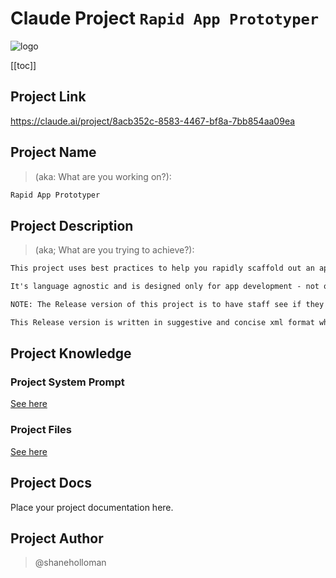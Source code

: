 # Claude Project `Rapid App Prototyper`

![logo](claude.svg)

[[toc]]

## Project Link

<https://claude.ai/project/8acb352c-8583-4467-bf8a-7bb854aa09ea>

## Project Name

>(aka: What are you working on?):

```txt
Rapid App Prototyper
```

## Project Description

>(aka; What are you trying to achieve?):

```txt
This project uses best practices to help you rapidly scaffold out an app to its basic working prototype.

It's language agnostic and is designed only for app development - not office work or networking tasks etc.

NOTE: The Release version of this project is to have staff see if they prefer the outcome of the "Alpha" or "Release" version.

This Release version is written in suggestive and concise xml format whereas the Alpha version is written in a more explicit and verbose markdown format
```

## Project Knowledge

### Project System Prompt

[See here](./project-knowledge/system-prompt.md)

### Project Files

[See here](./project-knowledge/files/)

## Project Docs

Place your project documentation here.

## Project Author

> @shaneholloman
